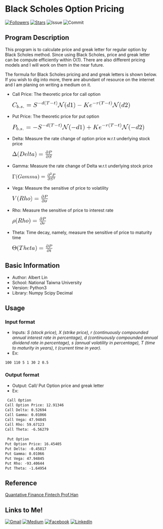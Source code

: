 # Black Scholes Option Pricing
  
[![Followers](https://img.shields.io/github/followers/AlbertLin0327?style=social)](https://github.com/AlbertLin0327)
[![Stars](https://img.shields.io/github/stars/AlbertLin0327?style=social)](https://github.com/AlbertLin0327)
![Issue](https://img.shields.io/github/issues/AlbertLin0327/Black-Scholes-Option-Pricing)
![Commit](https://img.shields.io/github/last-commit/AlbertLin0327/Black-Scholes-Option-Pricing)
  
## Program Description   
This program is to calculate price and greak letter for regular option by Black Scholes method. Since using Black Scholes, price and greak letter can be compute efficiently within O(1). There are also different pricing models and I will work on them in the near future.  
  
The formula for Black Scholes pricing and and greak letters is shown below. If you wish to dig into more, there are abundant of resource on the internet and I am planing on writing a medium on it.
  
- Call Price: The theoretic price for call option    

    <img src= "/images/CallPrice.png" height="25">  

- Put Price: The theoretic price for put option    

    <img src="/images/PutPrice.png" height="25">  

- Delta: Measure the rate change of option price w.r.t underlying stock price   

    <img src="/images/delta.png" height="25">  

- Gamma: Measure the rate change of Delta w.r.t underlying stock price  

    <img src="/images/gamma.png" height="25">  
  
- Vega: Measure the sensitive of price to volatility  

    <img src="/images/vega.png" height="25">  

- Rho: Measure the sensitive of price to interest rate   

    <img src="/images/rho.png" height="25">  

- Theta: Time decay, namely, measure the sensitive of price to maturity time   

    <img src="/images/theta.png" height="25">
    
  
## Basic Information  
- Author: Albert Lin    
- School: National Taiwna University    
- Version: Python3   
- Library: Numpy Scipy Decimal   
    
## Usage
### Input format   
- Inputs: *S (stock price), X (strike price), r (continuously compounded annual interest rate in percentage), d (continuously compounded annual dividend rate in percentage), s (annual volatility in percentage), T (time to maturity in years), t (current time in year).*   
- Ex: 
```
100 110 5 1 30 2 0.5  
```  
  
### Output format   
- Output: Call/ Put Option price and greak letter  
- Ex:  
```
 Call Option 
Call Option Price: 12.91346
Call Delta: 0.52694
Call Gamma: 0.01066
Call Vega: 47.94845
Call Rho: 59.67123
Call Theta: -6.56279

 Put Option 
Put Option Price: 16.45405
Put Delta: -0.45817
Put Gamma: 0.01066
Put Vega: 47.94845
Put Rho: -93.40644
Put Theta: -1.64954
```
  

## Reference   
[Quantative Finance Fintech  Prof.Han](http://mx.nthu.edu.tw/~chhan/mainframe.html)  
  
  
## Links to Me!
[![Gmail](https://img.shields.io/badge/Gmail-D14836?style=for-the-badge&logo=gmail&logoColor=white)](linhsinkai@gmail.com)
[![Medium](https://img.shields.io/badge/Medium-12100E?style=for-the-badge&logo=medium&logoColor=white)](https://medium.com/@linhsinkai)
[![Facebook](https://img.shields.io/badge/Facebook-1877F2?style=for-the-badge&logo=facebook&logoColor=white)](https://www.facebook.com/hsinkai.lin.327)
[![LinkedIn](https://img.shields.io/badge/LinkedIn-0077B5?style=for-the-badge&logo=linkedin&logoColor=white)](www.linkedin.com/in/albert-hk-lin)
